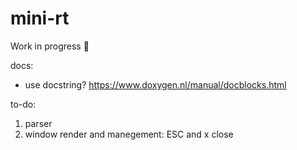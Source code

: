 # mini-rt

Work in progress 🚧

docs:
- use docstring? https://www.doxygen.nl/manual/docblocks.html

to-do:
1. parser
2. window render and manegement: ESC and x close
